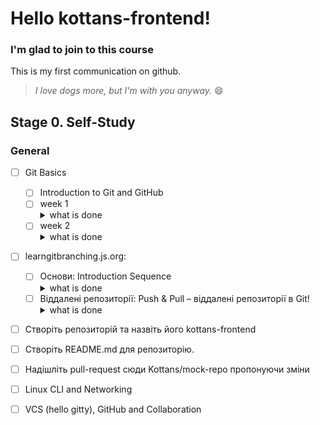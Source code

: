 # Hello kottans-frontend!

### I'm glad to join to this course

This is my first communication on github.

> *I love dogs more, but I'm with you anyway.* :smile:

## Stage 0. Self-Study

### General

- [ ] Git Basics

  - [ ] Introduction to Git and GitHub
   - [ ] week 1
      <details> <summary> what is done </summary>
        ![template](*.PNG)
      </details>
   - [ ] week 2
      <details> <summary> what is done </summary>
        ![template](*.PNG)
      </details>   
      
 - [ ] learngitbranching.js.org:
    - [ ] Основи: Introduction Sequence
       <details> <summary> what is done </summary>
         ![template](*.PNG)
       </details>
    - [ ] Віддалені репозиторії: Push & Pull – віддалені репозиторії в Git!
       <details> <summary> what is done </summary>
         ![template](*.PNG)
       </details>
       
  - [ ]  Створіть репозиторій та назвіть його kottans-frontend
  - [ ]  Створіть README.md для репозиторію.
  - [ ]  Надішліть pull-request сюди Kottans/mock-repo пропонуючи зміни
      
- [ ] Linux CLI and Networking
- [ ] VCS (hello gitty), GitHub and Collaboration

